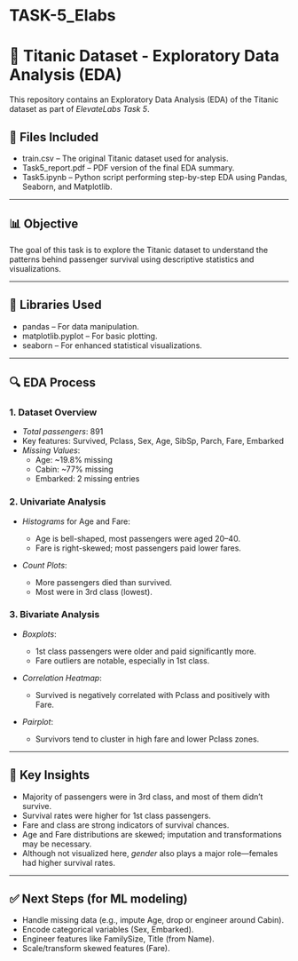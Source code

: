# TASK-5_Elabs
# 🚢 Titanic Dataset - Exploratory Data Analysis (EDA)

This repository contains an Exploratory Data Analysis (EDA) of the Titanic dataset as part of *ElevateLabs Task 5*.

## 📁 Files Included

- train.csv – The original Titanic dataset used for analysis.
- Task5_report.pdf – PDF version of the final EDA summary.
- Task5.ipynb – Python script performing step-by-step EDA using Pandas, Seaborn, and Matplotlib.

---

## 📊 Objective

The goal of this task is to explore the Titanic dataset to understand the patterns behind passenger survival using descriptive statistics and visualizations.

---

## 🧰 Libraries Used

- pandas – For data manipulation.
- matplotlib.pyplot – For basic plotting.
- seaborn – For enhanced statistical visualizations.

---

## 🔍 EDA Process

### 1. Dataset Overview

- *Total passengers*: 891
- Key features: Survived, Pclass, Sex, Age, SibSp, Parch, Fare, Embarked
- *Missing Values*:
  - Age: ~19.8% missing
  - Cabin: ~77% missing
  - Embarked: 2 missing entries

### 2. Univariate Analysis

- *Histograms* for Age and Fare:
  - Age is bell-shaped, most passengers were aged 20–40.
  - Fare is right-skewed; most passengers paid lower fares.

- *Count Plots*:
  - More passengers died than survived.
  - Most were in 3rd class (lowest).

### 3. Bivariate Analysis

- *Boxplots*:
  - 1st class passengers were older and paid significantly more.
  - Fare outliers are notable, especially in 1st class.

- *Correlation Heatmap*:
  - Survived is negatively correlated with Pclass and positively with Fare.

- *Pairplot*:
  - Survivors tend to cluster in high fare and lower Pclass zones.

---

## 📌 Key Insights

- Majority of passengers were in 3rd class, and most of them didn’t survive.
- Survival rates were higher for 1st class passengers.
- Fare and class are strong indicators of survival chances.
- Age and Fare distributions are skewed; imputation and transformations may be necessary.
- Although not visualized here, *gender* also plays a major role—females had higher survival rates.

---

## ✅ Next Steps (for ML modeling)

- Handle missing data (e.g., impute Age, drop or engineer around Cabin).
- Encode categorical variables (Sex, Embarked).
- Engineer features like FamilySize, Title (from Name).
- Scale/transform skewed features (Fare).
